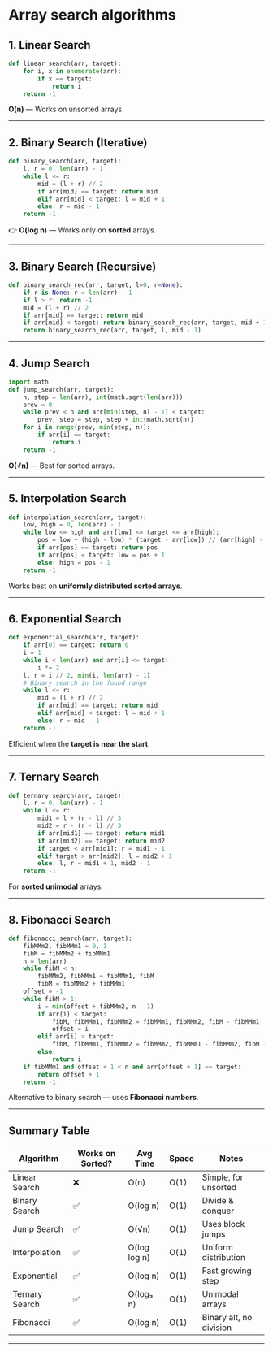 # **Array search algorithms**   


##  1. **Linear Search**

```python
def linear_search(arr, target):
    for i, x in enumerate(arr):
        if x == target:
            return i
    return -1
```

 **O(n)** — Works on unsorted arrays.

---

##  2. **Binary Search (Iterative)**

```python
def binary_search(arr, target):
    l, r = 0, len(arr) - 1
    while l <= r:
        mid = (l + r) // 2
        if arr[mid] == target: return mid
        elif arr[mid] < target: l = mid + 1
        else: r = mid - 1
    return -1
```

👉 **O(log n)** — Works only on **sorted** arrays.

---

##  3. **Binary Search (Recursive)**

```python
def binary_search_rec(arr, target, l=0, r=None):
    if r is None: r = len(arr) - 1
    if l > r: return -1
    mid = (l + r) // 2
    if arr[mid] == target: return mid
    if arr[mid] < target: return binary_search_rec(arr, target, mid + 1, r)
    return binary_search_rec(arr, target, l, mid - 1)
```

---

## 4. **Jump Search**

```python
import math
def jump_search(arr, target):
    n, step = len(arr), int(math.sqrt(len(arr)))
    prev = 0
    while prev < n and arr[min(step, n) - 1] < target:
        prev, step = step, step + int(math.sqrt(n))
    for i in range(prev, min(step, n)):
        if arr[i] == target:
            return i
    return -1
```

 **O(√n)** — Best for sorted arrays.

---

##  5. **Interpolation Search**

```python
def interpolation_search(arr, target):
    low, high = 0, len(arr) - 1
    while low <= high and arr[low] <= target <= arr[high]:
        pos = low + (high - low) * (target - arr[low]) // (arr[high] - arr[low])
        if arr[pos] == target: return pos
        if arr[pos] < target: low = pos + 1
        else: high = pos - 1
    return -1
```

Works best on **uniformly distributed sorted arrays**.

---

##  6. **Exponential Search**

```python
def exponential_search(arr, target):
    if arr[0] == target: return 0
    i = 1
    while i < len(arr) and arr[i] <= target:
        i *= 2
    l, r = i // 2, min(i, len(arr) - 1)
    # Binary search in the found range
    while l <= r:
        mid = (l + r) // 2
        if arr[mid] == target: return mid
        elif arr[mid] < target: l = mid + 1
        else: r = mid - 1
    return -1
```

 Efficient when the **target is near the start**.

---

##  7. **Ternary Search**

```python
def ternary_search(arr, target):
    l, r = 0, len(arr) - 1
    while l <= r:
        mid1 = l + (r - l) // 3
        mid2 = r - (r - l) // 3
        if arr[mid1] == target: return mid1
        if arr[mid2] == target: return mid2
        if target < arr[mid1]: r = mid1 - 1
        elif target > arr[mid2]: l = mid2 + 1
        else: l, r = mid1 + 1, mid2 - 1
    return -1
```

 For **sorted unimodal** arrays.

---

##  8. **Fibonacci Search**

```python
def fibonacci_search(arr, target):
    fibMMm2, fibMMm1 = 0, 1
    fibM = fibMMm2 + fibMMm1
    n = len(arr)
    while fibM < n:
        fibMMm2, fibMMm1 = fibMMm1, fibM
        fibM = fibMMm2 + fibMMm1
    offset = -1
    while fibM > 1:
        i = min(offset + fibMMm2, n - 1)
        if arr[i] < target:
            fibM, fibMMm1, fibMMm2 = fibMMm1, fibMMm2, fibM - fibMMm1
            offset = i
        elif arr[i] > target:
            fibM, fibMMm1, fibMMm2 = fibMMm2, fibMMm1 - fibMMm2, fibM - fibMMm2
        else:
            return i
    if fibMMm1 and offset + 1 < n and arr[offset + 1] == target:
        return offset + 1
    return -1
```

 Alternative to binary search — uses **Fibonacci numbers**.

---

##  Summary Table

| Algorithm      | Works on Sorted? | Avg Time     | Space | Notes                   |
| -------------- | ---------------- | ------------ | ----- | ----------------------- |
| Linear Search  | ❌                | O(n)         | O(1)  | Simple, for unsorted    |
| Binary Search  | ✅                | O(log n)     | O(1)  | Divide & conquer        |
| Jump Search    | ✅                | O(√n)        | O(1)  | Uses block jumps        |
| Interpolation  | ✅                | O(log log n) | O(1)  | Uniform distribution    |
| Exponential    | ✅                | O(log n)     | O(1)  | Fast growing step       |
| Ternary Search | ✅                | O(log₃ n)    | O(1)  | Unimodal arrays         |
| Fibonacci      | ✅                | O(log n)     | O(1)  | Binary alt, no division |

---

